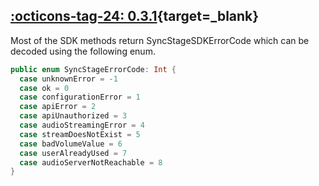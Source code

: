## [:octicons-tag-24: 0.3.1][0.3.1]{target=_blank}
[0.3.1]: https://github.com/opensesamemedia/SyncStageSwiftPackage/releases/tag/0.3.1

Most of the SDK methods return SyncStageSDKErrorCode which can be decoded using the following enum.

```swift
public enum SyncStageErrorCode: Int {
  case unknownError = -1
  case ok = 0
  case configurationError = 1
  case apiError = 2
  case apiUnauthorized = 3
  case audioStreamingError = 4
  case streamDoesNotExist = 5
  case badVolumeValue = 6
  case userAlreadyUsed = 7
  case audioServerNotReachable = 8
}
```